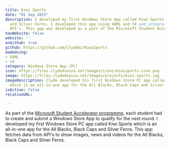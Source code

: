 ```yaml
---
title: Kiwi Sports
date: "01 Sep 2015"
description: I developed my first Windows Store App called Kiwi Sports. This app fetches the latest news, images, and videos about the All Blacks, Black Caps
  and Silver Ferns. I developed this app using XAML and C# and integrated various
  API's. This app was developed as a part of the Microsoft Student Accelerator programme.
hasWebsite: false
website: ''
onGithub: true
github: https://github.com/ClydeDz/KiwiSports
madeUsing:
- XAML
- C#
category: Windows Store App (PC)
icon: https://files.clydedsouza.net/images/icons/kiwisports-icon.png
image: https://files.clydedsouza.net/images/projects/kiwi-sports.jpg
imageDescription: Clyde developed his first Windows Store PC app called Kiwi Sports
  which is an all-in-one app for the All Blacks, Black Caps and Silver Ferns.
isActive: false
relativeURL: 

---
```


As part of the [Microsoft Student Accelerator programme](https://twitter.com/nz_msa), each student had to create and submit a Windows Store App to qualify for the next round. I developed my first Windows Store PC app called Kiwi Sports which is an all-in-one app for the All Blacks, Black Caps and Silver Ferns. This app fetches data from API's to show images, news and videos for the All Blacks, Black Caps and Silver Ferns. 

